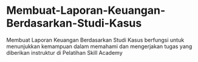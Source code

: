 # Membuat-Laporan-Keuangan-Berdasarkan-Studi-Kasus
Membuat Laporan Keuangan Berdasarkan Studi Kasus berfungsi untuk menunjukkan kemampuan dalam memahami dan mengerjakan tugas yang diberikan instruktur di Pelatihan Skill Academy
